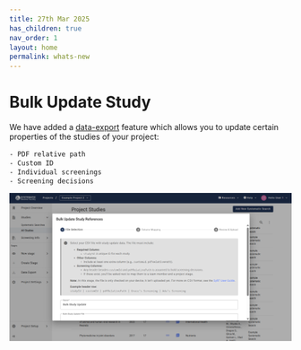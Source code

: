 ```yaml
---
title: 27th Mar 2025
has_children: true
nav_order: 1
layout: home
permalink: whats-new
---
```


# Bulk Update Study 

We have added a [data-export](../systematic-search.html) feature which allows you to update certain properties of the studies of your project:

    - PDF relative path
    - Custom ID
    - Individual screenings
    - Screening decisions

![Bulk Update Studies](/figs/Fig_Bulk-Update-Studies.png)

